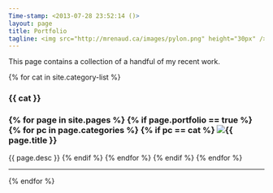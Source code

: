 ```yaml
---
Time-stamp: <2013-07-28 23:52:14 ()>
layout: page
title: Portfolio
tagline: <img src="http://mrenaud.ca/images/pylon.png" height="30px" /> Under Construction
---
```

<!-- The site where I got the information about category-page from http://stackoverflow.com/questions/17118551/generating-a-list-of-pages-not-posts-in-a-given-category -->
This page contains a collection of a handful of my recent work.


{% for cat in site.category-list %}
<h3>{{ cat }}</h3>
<div class="post">
<h3 class="page-title">
{% for page in site.pages %}
{% if page.portfolio == true %}
{% for pc in page.categories %}
{% if pc == cat %}
<img src={{ page.image }} class="float" />{{ page.title }} </h3>  <span class="page-excerpt">{{ page.desc }}</span>
{% endif %} 
{% endfor %} 
{% endif %} 
{% endfor %} 
</div><hr>
{% endfor %}
